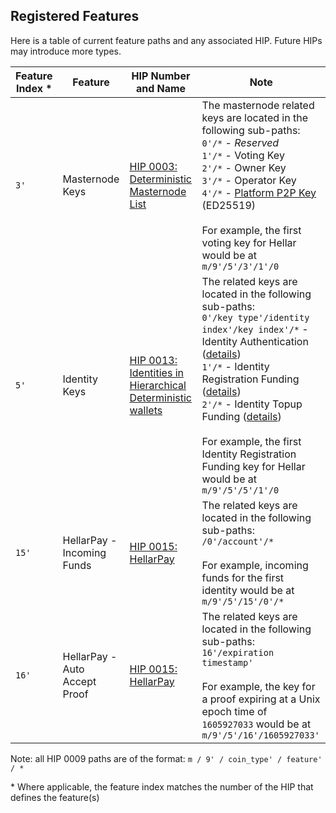 ## Registered Features

Here is a table of current feature paths and any associated HIP. Future HIPs may introduce more types.


| Feature Index * | Feature | HIP Number and Name | Note |
| ------------------ | ------------ | ------------------- | ---- |
| `3'` | Masternode Keys | [HIP 0003: Deterministic Masternode List](https://github.com/hellarcore/dips/blob/master/dip-0003.md) | The masternode related keys are located in the following sub-paths:  <br>`0'/*` - _Reserved_<br>`1'/*` - Voting Key<br>`2'/*` - Owner Key<br>`3'/*` - Operator Key<br>`4'/*` - [Platform P2P Key](../dip-0028.md#calculating-the-platform-node-id) (ED25519)<br><br>For example, the first voting key for Hellar would be at `m/9'/5'/3'/1'/0` |
| `5'` | Identity Keys | [HIP 0013: Identities in Hierarchical Deterministic wallets](../dip-0013.md) | The related keys are located in the following sub-paths: <br>`0'/key type'/identity index'/key index'/*` - Identity Authentication ([details](../dip-0013.md#identity-authentication-keys))<br>`1'/*` - Identity Registration Funding ([details](../dip-0013.md#identity-registration-funding-keys))<br>`2'/*` - Identity Topup Funding ([details](../dip-0013.md#identity-top-up-funding-keys))<br><br>For example, the first Identity Registration Funding key for Hellar would be at `m/9'/5'/5'/1'/0` |
| `15'` | HellarPay - Incoming Funds | [HIP 0015: HellarPay](../dip-0015.md#hellarcore-incoming-funds-derivation-path) | The related keys are located in the following sub-paths: `/0'/account'/*`<br><br>For example, incoming funds for the first identity would be at `m/9'/5'/15'/0'/*` |
| `16'` | HellarPay - Auto Accept Proof | [HIP 0015: HellarPay](../dip-0015.md#auto-accept-proof-autoacceptproof) | The related keys are located in the following sub-paths: `16'/expiration timestamp'`<br><br>For example, the key for a proof expiring at a Unix epoch time of `1605927033` would be at `m/9'/5'/16'/1605927033'` |

Note: all HIP 0009 paths are of the format: `m / 9' / coin_type' / feature' / *`

\* Where applicable, the feature index matches the number of the HIP that defines the feature(s)
